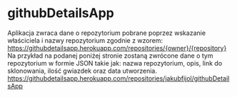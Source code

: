 # githubDetailsApp
Aplikacja zwraca dane o repozytorium pobrane poprzez wskazanie właściciela i nazwy repozytorium zgodnie z wzorem:
https://githubdetailsapp.herokuapp.com/repositories/{owner}/{repository}
Na przykład na podanej poniżej stronie zostaną zwrócone dane o tym repozytorium w formie JSON takie jak: nazwa repozytorium, opis, link do sklonowania, ilość gwiazdek oraz data utworzenia.
https://githubdetailsapp.herokuapp.com/repositories/jakubfijol/githubDetailsApp
